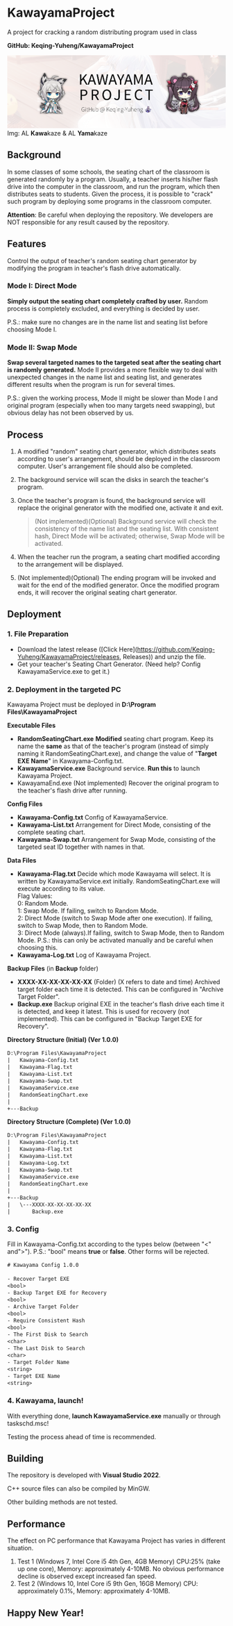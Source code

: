 # KawayamaProject
A project for cracking a random distributing program used in class

**GitHub: Keqing-Yuheng/KawayamaProject**

![Kawayama Project](https://raw.githubusercontent.com/Keqing-Yuheng/KawayamaProject/main/KawayamaProjectTitle.png)
Img: AL **Kawa**kaze & AL **Yama**kaze

## Background
In some classes of some schools, the seating chart of the classroom is generated randomly by a program. Usually, a teacher inserts his/her flash drive into the computer in the classroom, and run the program, which then distributes seats to students. Given the process, it is possible to "crack" such program by deploying some programs in the classroom computer.

**Attention**: Be careful when deploying the repository. We developers are NOT responsible for any result caused by the repository.

## Features
Control the output of teacher's random seating chart generator by modifying the program in teacher's flash drive automatically.

### Mode I: Direct Mode
**Simply output the seating chart completely crafted by user.** Random process is completely excluded, and everything is decided by user.

P.S.: make sure no changes are in the name list and seating list before choosing Mode I.

### Mode II: Swap Mode
**Swap several targeted names to the targeted seat after the seating chart is randomly generated.** Mode II provides a more flexible way to deal with unexpected changes in the name list and seating list, and generates different results when the program is run for several times.

P.S.: given the working process, Mode II might be slower than Mode I and original program (especially when too many targets need swapping), but obvious delay has not been observed by us.

## Process
1. A modified "random" seating chart generator, which distributes seats according to user's arrangement, should be deployed in the classroom computer. User's arrangement file should also be completed.

2. The background service will scan the disks in search the teacher's program.

3. Once the teacher's program is found, the background service will replace the original generator with the modified one, activate it and exit. 

   > (Not implemented)(Optional) Background service will check the consistency of the name list and the seating list. With consistent hash, Direct Mode will be activated; otherwise, Swap Mode will be activated.

4. When the teacher run the program, a seating chart modified according to the arrangement will be displayed.

5. (Not implemented)(Optional) The ending program will be invoked and wait for the end of the modified generator. Once the modified program ends, it will recover the original seating chart generator.

## Deployment
### 1. File Preparation
- Download the latest release ([Click Here](https://github.com/Keqing-Yuheng/KawayamaProject/releases, Releases)) and unzip the file.
- Get your teacher's Seating Chart Generator. (Need help? Config KawayamaService.exe to get it.)

### 2. Deployment in the targeted PC
Kawayama Project must be deployed in **D:\\Program Files\\KawayamaProject**

**Executable Files**
- **RandomSeatingChart.exe**
  **Modified** seating chart program. Keep its name the **same** as that of the teacher's program (instead of simply naming it RandomSeatingChart.exe), and change the value of "**Target EXE Name**" in Kawayama-Config.txt.
- **KawayamaService.exe**
  Background service. **Run this** to launch Kawayama Project.
- KawayamaEnd.exe (Not implemented)
  Recover the original program to the teacher's flash drive after running.

**Config Files**
- **Kawayama-Config.txt**
  Config of KawayamaService.
- **Kawayama-List.txt**
  Arrangement for Direct Mode, consisting of the complete seating chart.
- **Kawayama-Swap.txt**
  Arrangement for Swap Mode, consisting of the targeted seat ID together with names in that.

**Data Files**
- **Kawayama-Flag.txt**
  Decide which mode Kawayama will select. It is written by KawayamaService.ext initially. RandomSeatingChart.exe will execute according to its value.<br>
  Flag Values:<br>
  0: Random Mode.<br>
  1: Swap Mode. If failing, switch to Random Mode.<br>
  2: Direct Mode (switch to Swap Mode after one execution). If failing, switch to Swap Mode, then to Random Mode.<br>
  3: Direct Mode (always).If failing, switch to Swap Mode, then to Random Mode. P.S.: this can only be activated manually and be careful when choosing this.<br>
- **Kawayama-Log.txt**
  Log of Kawayama Project.

**Backup Files** (in **Backup** folder)
- **XXXX-XX-XX-XX-XX-XX** (Folder) (X refers to date and time)
  Archived target folder each time it is detected. This can be configured in "Archive Target Folder".
- **Backup.exe**
  Backup original EXE in the teacher's flash drive each time it is detected, and keep it latest. This is used for recovery (not implemented). This can be configured in "Backup Target EXE for Recovery".

**Directory Structure (Initial) (Ver 1.0.0)**
```
D:\Program Files\KawayamaProject
|   Kawayama-Config.txt
|   Kawayama-Flag.txt
|   Kawayama-List.txt
|   Kawayama-Swap.txt
|   KawayamaService.exe
|   RandomSeatingChart.exe
|
+---Backup
```

**Directory Structure (Complete) (Ver 1.0.0)**
```
D:\Program Files\KawayamaProject
|   Kawayama-Config.txt
|   Kawayama-Flag.txt
|   Kawayama-List.txt
|   Kawayama-Log.txt
|   Kawayama-Swap.txt
|   KawayamaService.exe
|   RandomSeatingChart.exe
|
+---Backup
|   \---XXXX-XX-XX-XX-XX-XX
|       Backup.exe
```

### 3. Config
Fill in Kawayama-Config.txt according to the types below (between "<" and">").
P.S.: "bool" means **true** or **false**. Other forms will be rejected.
```
# Kawayama Config 1.0.0

- Recover Target EXE
<bool>
- Backup Target EXE for Recovery
<bool>
- Archive Target Folder
<bool>
- Require Consistent Hash
<bool>
- The First Disk to Search
<char>
- The Last Disk to Search
<char>
- Target Folder Name
<string>
- Target EXE Name
<string>
```

### 4. Kawayama, launch!
With everything done, **launch KawayamaService.exe** manually or through taskschd.msc!

Testing the process ahead of time is recommended.

## Building
The repository is developed with **Visual Studio 2022**.

C++ source files can also be compiled by MinGW.

Other building methods are not tested.

## Performance
The effect on PC performance that Kawayama Project has varies in different situation.
1. Test 1 (Windows 7, Intel Core i5 4th Gen, 4GB Memory)
   CPU:25% (take up one core), Memory: approximately 4-10MB. No obvious performance decline is observed except increased fan speed.
2. Test 2 (Windows 10, Intel Core i5 9th Gen, 16GB Memory)
   CPU: approximately 0.1%, Memory: approximately 4-10MB.

## Happy New Year!
